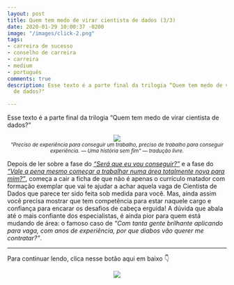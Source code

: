 ```yaml
---
layout: post
title: Quem tem medo de virar cientista de dados (3/3)
date: 2020-01-29 10:00:37 -0200
image: "/images/click-2.png"
tags:
- carreira de sucesso
- conselho de carreira
- carreira
- medium
- português
comments: true
description: Esse texto é a parte final da trilogia “Quem tem medo de virar cientista
  de dados?"

---
```

Esse texto é a parte final da trilogia “Quem tem medo de virar cientista de dados?”

<center>
<img src="https://jtemporal.com/images/xp-job.png">
<br>
<small><i>"Preciso de experiência para conseguir um trabalho, preciso de trabalho para conseguir experiência. — Uma história sem fim" — tradução livre.</i></small>
</center>

Depois de ler sobre a fase do [_“Será que eu vou conseguir?”_](https://medium.com/databootcamp/quem-tem-medo-de-virar-cientista-de-dados-1-3-148ae98a01dd) e a fase do [_“Vale a pena mesmo começar a trabalhar numa área totalmente nova para mim?”_](https://medium.com/pizzadedados/quem-tem-medo-de-virar-cientista-de-dados-e0a32f45af1a), começa a cair a ficha de que não é apenas o currículo matador com formação exemplar que vai te ajudar a achar aquela vaga de Cientista de Dados que parece ter sido feita sob medida para você. Mas, ainda assim você precisa mostrar que tem competência para estar naquele cargo e confiança para encarar os desafios de cabeça erguida! A dúvida que abala até o mais confiante dos especialistas, é ainda pior para quem está mudando de área: o famoso caso de _“Com tanta gente brilhante aplicando para vaga, com anos de experiência, por que diabos vão querer me contratar?”_.

---

Para continuar lendo, clica nesse botão aqui em baixo 👇

<center>
<a href="https://medium.com/pizzadedados/quem-tem-medo-de-virar-cientista-de-dados-3-3-f46b118ae12a#1926">
<img src="/images/clique-aqui-para-ler.png"/>
</a>
</center>